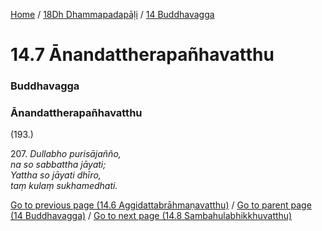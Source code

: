 
[Home](/) / [18Dh Dhammapadapāḷi](../../18Dh.md) / [14 Buddhavagga](../14.md)

# 14.7 Ānandattherapañhavatthu

### Buddhavagga

### Ānandattherapañhavatthu

(193.)

207\. _Dullabho purisājañño,_  
_na so sabbattha jāyati;_  
_Yattha so jāyati dhīro,_  
_taṃ kulaṃ sukhamedhati._  


[Go to previous page (14.6 Aggidattabrāhmaṇavatthu)](14.6.md) / [Go to parent page (14 Buddhavagga)](../14.md) / [Go to next page (14.8 Sambahulabhikkhuvatthu)](14.8.md)


